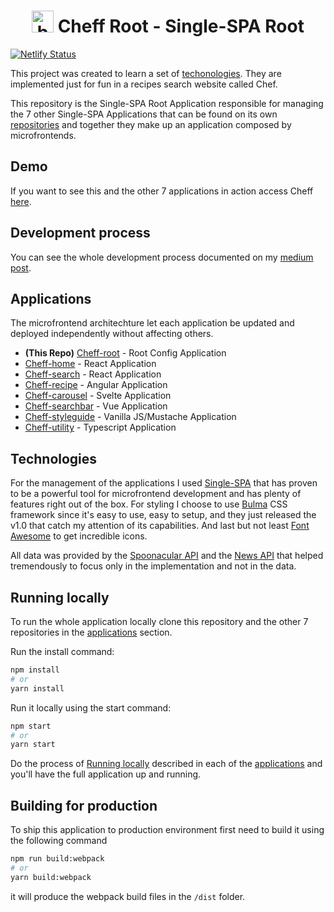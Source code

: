 <h1 align="center">
    <img
        width="35"
        alt="bowl food solid"
        title="bowl food solid"
        src="https://raw.githubusercontent.com/LuizFelipeM/cheff-root/master/src/assets/bowl-food-solid.svg"
    />
    Cheff Root - Single-SPA Root
</h1>

[![Netlify Status](https://api.netlify.com/api/v1/badges/575bd421-00ec-4f19-84eb-81da497d049e/deploy-status)](https://app.netlify.com/sites/cheffhub/deploys)

This project was created to learn a set of [techonologies](#technologies). They are implemented just for fun in a recipes search website called Chef.

This repository is the Single-SPA Root Application responsible for managing the 7 other Single-SPA Applications that can be found on its own [repositories](#applications) and together they make up an application composed by microfrontends.

## Demo

If you want to see this and the other 7 applications in action access Cheff [here](https://cheffhub.netlify.app/).

## Development process

You can see the whole development process documented on my [medium post](https://medium.com/).

## Applications

The microfrontend architechture let each application be updated and deployed independently without affecting others.

- **(This Repo)** [Cheff-root](https://github.com/LuizFelipeM/cheff-root) - Root Config Application
- [Cheff-home](https://github.com/LuizFelipeM/cheff-home) - React Application
- [Cheff-search](https://github.com/LuizFelipeM/cheff-search) - React Application
- [Cheff-recipe](https://github.com/LuizFelipeM/cheff-recipe) - Angular Application
- [Cheff-carousel](https://github.com/LuizFelipeM/cheff-carousel) - Svelte Application
- [Cheff-searchbar](https://github.com/LuizFelipeM/cheff-searchbar) - Vue Application
- [Cheff-styleguide](https://github.com/LuizFelipeM/cheff-styleguide) - Vanilla JS/Mustache Application
- [Cheff-utility](https://github.com/LuizFelipeM/cheff-utility) - Typescript Application

## Technologies

For the management of the applications I used [Single-SPA](https://single-spa.js.org/) that has proven to be a powerful tool for microfrontend development and has plenty of features right out of the box. For styling I choose to use [Bulma](https://bulma.io/) CSS framework since it's easy to use, easy to setup, and they just released the v1.0 that catch my attention of its capabilities. And last but not least [Font Awesome](https://fontawesome.com/) to get incredible icons.

All data was provided by the [Spoonacular API](https://spoonacular.com/food-api) and the [News API](https://newsapi.org/) that helped tremendously to focus only in the implementation and not in the data.

## Running locally

To run the whole application locally clone this repository and the other 7 repositories in the [applications](#applications) section.

Run the install command:
```bash
npm install
# or
yarn install
```

Run it locally using the start command:
```bash
npm start
# or
yarn start
```

Do the process of [Running locally](#running-locally) described in each of the [applications](#applications) and you'll have the full application up and running.

## Building for production

To ship this application to production environment first need to build it using the following command
```bash
npm run build:webpack
# or
yarn build:webpack
```
it will produce the webpack build files in the `/dist` folder.
